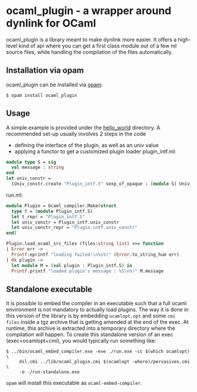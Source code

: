 ocaml_plugin - a wrapper around dynlink for OCaml
=================================================

ocaml_plugin is a library meant to make dynlink more easier. It offers
a high-level kind of api where you can get a first class module out of
a few ml source files, while handling the compilation of the files
automatically.

Installation via opam
---------------------

ocaml_plugin can be installed via [opam](http://opam.ocamlpro.com/):

    $ opam install ocaml_plugin

Usage
-----

A simple example is provided under the [hello_world]() directory. A
recommended set-up usually involves 2 steps in the code
- defining the interface of the plugin, as well as an univ value
- applying a functor to get a customized plugin loader plugin_intf.ml:

```ocaml
module type S = sig
  val message : string
end
let univ_constr =
  (Univ_constr.create "Plugin_intf.S" sexp_of_opaque : (module S) Univ_constr.t)
```

run.ml:

```ocaml
module Plugin = Ocaml_compiler.Make(struct
  type t = (module Plugin_intf.S)
  let t_repr = "Plugin_intf.S"
  let univ_constr = Plugin_intf.univ_constr
  let univ_constr_repr = "Plugin_intf.univ_constr"
end)
```

```ocaml
Plugin.load_ocaml_src_files (files:string list) >>= function
| Error err ->
  Printf.eprintf "loading failed:\n%s%!" (Error.to_string_hum err)
| Ok plugin ->
  let module M = (val plugin : Plugin_intf.S) in
  Printf.printf "loaded plugin's message : %S\n%!" M.message
```

Standalone executable
---------------------

It is possible to embed the compiler in an executable such that a full
ocaml environment is not mandatory to actually load plugins. The way
it is done in this version of the library is by embedding
`ocamlopt.opt` and some `cmi files` inside a tgz archive that is
getting amended at the end of the exec. At runtime, this archive is
extracted into a temporary directory where the compilation will
happen. To create this standalone version of an exec
(exec+ocamlopt+cmi), you would typically run something like:

    $ ../bin/ocaml_embed_compiler.exe -exe ./run.exe -cc $(which ocamlopt) \
         dsl.cmi ../lib/ocaml_plugin.cmi $(ocamlopt -where)/pervasives.cmi \
         -o ./run-standalone.exe

`opam` will install this executable as `ocaml-embed-compiler`.

